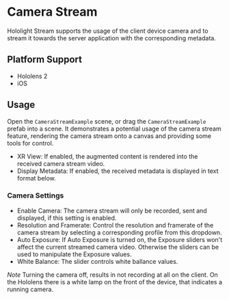 # Camera Stream

Hololight Stream supports the usage of the client device camera and to stream it towards the server application with the corresponding metadata. 

## Platform Support

* Hololens 2
* iOS

## Usage

Open the `CameraStreamExample` scene, or drag the `CameraStreamExample` prefab into a scene. It demonstrates a potential usage of the camera stream feature, rendering the camera stream onto a canvas and providing some tools for control.

- XR View: If enabled, the augmented content is rendered into the received camera stream video.
- Display Metadata: If enabled, the received metadata is displayed in text format below.

### Camera Settings
- Enable Camera: The camera stream will only be recorded, sent and displayed, if this setting is enabled. 
- Resolution and Framerate: Control the resolution and framerate of the camera stream by selecting a corresponding profile from this dropdown.
- Auto Exposure: If Auto Exposure is turned on, the Exposure sliders won't affect the current streamed camera video. Otherwise the sliders can be used to manipulate the Exposure values.
- White Balance: The slider controls white ballance values.

*Note* Turning the camera off, results in not recording at all on the client. On the Hololens there is a white lamp on the front of the device, that indicates a running camera.



